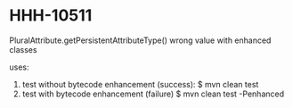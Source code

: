 # HHH-10511
PluralAttribute.getPersistentAttributeType() wrong value with enhanced classes

uses:

1. test without bytecode enhancement (success): $ mvn clean test
2. test with bytecode enhancement (failure) $ mvn clean test -Penhanced
